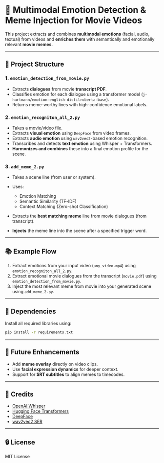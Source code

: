 # 🎥 Multimodal Emotion Detection & Meme Injection for Movie Videos

This project extracts and combines **multimodal emotions** (facial, audio, textual) from videos and **enriches them** with semantically and emotionally relevant **movie memes**.

---

## 📂 Project Structure

### 1. `emotion_detection_from_movie.py`

* Extracts **dialogues** from movie **transcript PDF**.
* Classifies emotion for each dialogue using a transformer model (`j-hartmann/emotion-english-distilroberta-base`).
* Returns meme-worthy lines with high-confidence emotional labels.

### 2. `emotion_recogniton_all_2.py`

* Takes a movie/video file.
* Extracts **visual emotion** using `DeepFace` from video frames.
* Extracts **audio emotion** using `wav2vec2`-based emotion recognition.
* Transcribes and detects **text emotion** using Whisper + Transformers.
* **Harmonizes and combines** these into a final emotion profile for the scene.

### 3. `add_meme_2.py`

* Takes a scene line (from user or system).
* Uses:

  * Emotion Matching
  * Semantic Similarity (TF-IDF)
  * Context Matching (Zero-shot Classification)
* Extracts the **best matching meme** line from movie dialogues (from transcript).
* **Injects** the meme line into the scene after a specified trigger word.

---

## 📚 Example Flow

1. Extract emotions from your input video (`any_video.mp4`) using `emotion_recogniton_all_2.py`.
2. Extract emotional movie dialogues from the transcript (`movie.pdf`) using `emotion_detection_from_movie.py`.
3. Inject the most relevant meme from movie into your generated scene using `add_meme_2.py`.

---

## 📆 Dependencies

Install all required libraries using:

```bash
pip install -r requirements.txt
```

---


## 🚀 Future Enhancements

* Add **meme overlay** directly on video clips.
* Use **facial expression dynamics** for deeper context.
* Support for **SRT subtitles** to align memes to timecodes.

---

## 🧡 Credits

* [OpenAI Whisper](https://github.com/openai/whisper)
* [Hugging Face Transformers](https://huggingface.co/models)
* [DeepFace](https://github.com/serengil/deepface)
* [wav2vec2 SER](https://huggingface.co/ehcalabres/wav2vec2-lg-xlsr-en-speech-emotion-recognition)

---

## 🔒 License

MIT License
